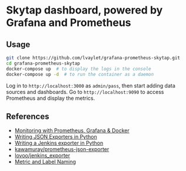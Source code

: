 # Skytap dashboard, powered by Grafana and Prometheus

## Usage

```bash
git clone https://github.com/lvaylet/grafana-prometheus-skytap.git
cd grafana-prometheus-skytap
docker-compose up  # to display the logs in the console
docker-compose up -d  # to run the container as a daemon
```

Log in to `http://localhost:3000` as `admin/pass`, then start adding data sources and dashboards.
Go to `http://localhost:9090` to access Prometheus and display the metrics.

## References

- [Monitoring with Prometheus, Grafana & Docker](https://finestructure.co/blog/2016/5/16/monitoring-with-prometheus-grafana-docker-part-1)
- [Writing JSON Exporters in Python](https://www.robustperception.io/writing-json-exporters-in-python/)
- [Writing a Jenkins exporter in Python](https://www.robustperception.io/writing-a-jenkins-exporter-in-python/)
- [kawamuray/prometheus-json-exporter](https://github.com/kawamuray/prometheus-json-exporter)
- [lovoo/jenkins_exporter](https://github.com/lovoo/jenkins_exporter)
- [Metric and Label Naming](https://prometheus.io/docs/practices/naming/)

